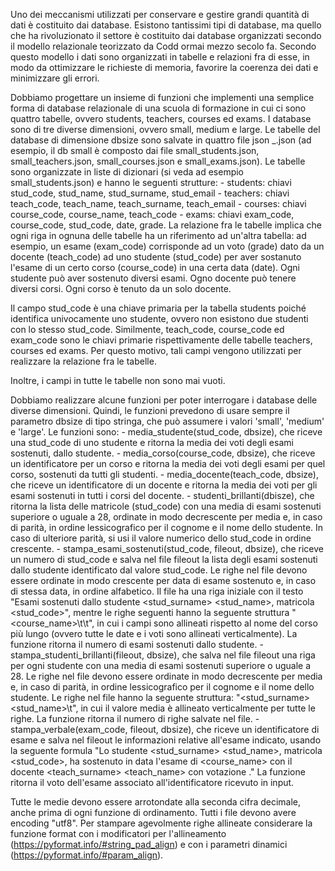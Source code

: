Uno dei meccanismi utilizzati per conservare e gestire grandi
quantità di dati è costituito dai database. Esistono tantissimi
tipi di database, ma quello che ha rivoluzionato il settore è
costituito dai database organizzati secondo il modello relazionale
teorizzato da Codd ormai mezzo secolo fa. Secondo questo modello
i dati sono organizzati in tabelle e relazioni fra di esse, in
modo da ottimizzare le richieste di memoria, favorire la coerenza
dei dati e minimizzare gli errori.

Dobbiamo progettare un insieme di funzioni che implementi una
semplice forma di database relazionale di una scuola di formazione
in cui ci sono quattro tabelle, ovvero students, teachers, courses
ed exams. I database sono di tre diverse dimensioni, ovvero small,
medium e large. Le tabelle del database di dimensione dbsize sono
salvate in quattro file json <dbsize>_<nometabella>.json (ad esempio,
il db small è composto dai file small_students.json, small_teachers.json,
small_courses.json e small_exams.json). Le tabelle sono organizzate in
liste di dizionari (si veda ad esempio small_students.json) e hanno le
seguenti strutture:
    - students: chiavi stud_code, stud_name, stud_surname, stud_email
    - teachers: chiavi teach_code, teach_name, teach_surname, teach_email
    - courses: chiavi course_code, course_name, teach_code
    - exams: chiavi exam_code, course_code, stud_code, date, grade.
La relazione fra le tabelle implica che ogni riga in ognuna delle
tabelle ha un riferimento ad un'altra tabella: ad esempio, un esame
(exam_code) corrisponde ad un voto (grade) dato da un docente
(teach_code) ad uno studente (stud_code) per aver sostanuto
l'esame di un certo corso (course_code) in una certa data (date). Ogni
studente può aver sostenuto diversi esami. Ogno docente può tenere
diversi corsi. Ogni corso è tenuto da un solo docente.

Il campo stud_code è una chiave primaria per la tabella students poiché
identifica univocamente uno studente, ovvero non esistono due studenti
con lo stesso stud_code. Similmente, teach_code, course_code ed exam_code
sono le chiavi primarie rispettivamente delle tabelle teachers, courses ed
exams. Per questo motivo, tali campi vengono utilizzati per realizzare
la relazione fra le tabelle.

Inoltre, i campi in tutte le tabelle non sono mai vuoti.

Dobbiamo realizzare alcune funzioni per poter interrogare i database delle
diverse dimensioni. Quindi, le funzioni prevedono di usare sempre il
parametro dbsize di tipo stringa, che può assumere i valori 'small',
'medium' e 'large'. Le funzioni sono:
    - media_studente(stud_code, dbsize), che riceve una stud_code di
      uno studente e ritorna la media dei voti degli esami sostenuti,
      dallo studente.
    - media_corso(course_code, dbsize), che riceve un identificatore per un
      corso e ritorna la media dei voti degli esami per quel corso,
      sostenuti da tutti gli studenti.
    - media_docente(teach_code, dbsize), che riceve un identificatore
      di un docente e ritorna la media dei voti per gli esami
      sostenuti in tutti i corsi del docente.
    - studenti_brillanti(dbisze), che ritorna la lista delle matricole
      (stud_code) con una media di esami sostenuti superiore o uguale a 28,
      ordinate in modo decrescente per media e, in caso di parità, in
      ordine lessicografico per il cognome e il nome dello studente. In
      caso di ulteriore parità, si usi il valore numerico dello stud_code
      in ordine crescente.
    - stampa_esami_sostenuti(stud_code, fileout, dbsize), che riceve un
      numero di stud_code e salva nel file fileout la lista degli esami
      sostenuti dallo studente identificato dal valore stud_code.
      Le righe nel file devono essere ordinate in modo crescente
      per data di esame sostenuto e, in caso di stessa data, in ordine
      alfabetico. Il file ha una riga iniziale con il testo
       "Esami sostenuti dallo studente  <stud_surname> <stud_name>, matricola <stud_code>",
      mentre le righe seguenti hanno la seguente struttura
        "<course_name>\t<date>\t<grade>", in cui i campi sono allineati
      rispetto al nome del corso più lungo (ovvero tutte le date e
      i voti sono allineati verticalmente). La funzione ritorna
      il numero di esami sostenuti dallo studente.
    - stampa_studenti_brillanti(fileout, dbsize), che salva nel file
      fileout una riga per ogni studente con una media di esami
      sostenuti superiore o uguale a 28. Le righe nel file
      devono essere ordinate in modo decrescente per media e,
      in caso di parità, in ordine lessicografico per il
      cognome e il nome dello studente.
      Le righe nel file hanno la seguente struttura:
          "<stud_surname> <stud_name>\t<media>", in cui il valore media
      è allineato verticalmente per tutte le righe. La funzione
      ritorna il numero di righe salvate nel file.
    - stampa_verbale(exam_code, fileout, dbsize), che riceve un identificatore
      di esame e salva nel fileout le informazioni relative
      all'esame indicato, usando la seguente formula
        "Lo studente <stud_surname> <stud_name>, matricola <stud_code>, ha sostenuto in data <date> l'esame di <course_name> con il docente <teach_surname> <teach_name> con votazione <grade>."
      La funzione ritorna il voto dell'esame associato
      all'identificatore ricevuto in input.

Tutte le medie devono essere arrotondate alla seconda cifra decimale,
anche prima di ogni funzione di ordinamento.
Tutti i file devono avere encoding "utf8".
Per stampare agevolmente righe allineate considerare la funzione format con
i modificatori per l'allineamento (https://pyformat.info/#string_pad_align)
e con i parametri dinamici (https://pyformat.info/#param_align).
